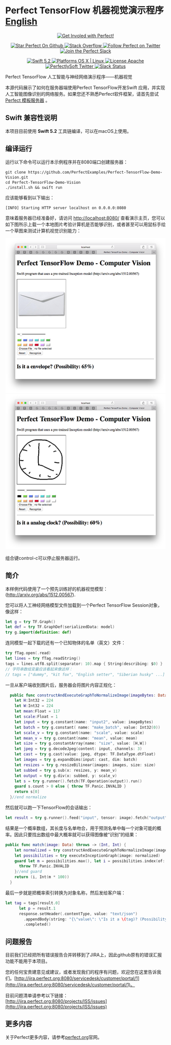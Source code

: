 # Perfect TensorFlow 机器视觉演示程序 [English](https://github.com/PerfectlySoft/PerfectTemplate)

<p align="center">
    <a href="http://perfect.org/get-involved.html" target="_blank">
        <img src="http://perfect.org/assets/github/perfect_github_2_0_0.jpg" alt="Get Involed with Perfect!" width="854" />
    </a>
</p>

<p align="center">
    <a href="https://github.com/PerfectlySoft/Perfect" target="_blank">
        <img src="http://www.perfect.org/github/Perfect_GH_button_1_Star.jpg" alt="Star Perfect On Github" />
    </a>  
    <a href="http://stackoverflow.com/questions/tagged/perfect" target="_blank">
        <img src="http://www.perfect.org/github/perfect_gh_button_2_SO.jpg" alt="Stack Overflow" />
    </a>  
    <a href="https://twitter.com/perfectlysoft" target="_blank">
        <img src="http://www.perfect.org/github/Perfect_GH_button_3_twit.jpg" alt="Follow Perfect on Twitter" />
    </a>  
    <a href="http://perfect.ly" target="_blank">
        <img src="http://www.perfect.org/github/Perfect_GH_button_4_slack.jpg" alt="Join the Perfect Slack" />
    </a>
</p>

<p align="center">
    <a href="https://developer.apple.com/swift/" target="_blank">
        <img src="https://img.shields.io/badge/Swift-5.2-orange.svg?style=flat" alt="Swift 5.2">
    </a>
    <a href="https://developer.apple.com/swift/" target="_blank">
        <img src="https://img.shields.io/badge/Platforms-OS%20X%20%7C%20Linux%20-lightgray.svg?style=flat" alt="Platforms OS X | Linux">
    </a>
    <a href="http://perfect.org/licensing.html" target="_blank">
        <img src="https://img.shields.io/badge/License-Apache-lightgrey.svg?style=flat" alt="License Apache">
    </a>
    <a href="http://twitter.com/PerfectlySoft" target="_blank">
        <img src="https://img.shields.io/badge/Twitter-@PerfectlySoft-blue.svg?style=flat" alt="PerfectlySoft Twitter">
    </a>
    <a href="http://perfect.ly" target="_blank">
        <img src="http://perfect.ly/badge.svg" alt="Slack Status">
    </a>
</p>


Perfect TensorFlow 人工智能与神经网络演示程序——机器视觉

本源代码展示了如何在服务器端使用Perfect TensorFlow开发Swift 应用，并实现人工智能图像识别的网络服务。如果您还不熟悉Perfect软件框架，请首先尝试 [Perfect 模板服务器](https://github.com/PerfectlySoft/PerfectTemplate.git) 。

## Swift 兼容性说明

本项目目前使用 **Swift 5.2** 工具链编译，可以在macOS上使用。

## 编译运行

运行以下命令可以运行本示例程序并在8080端口创建服务器：

```
git clone https://github.com/PerfectExamples/Perfect-TensorFlow-Demo-Vision.git
cd Perfect-TensorFlow-Demo-Vision
./install.sh && swift run
```

应该能够看到以下输出：

```
[INFO] Starting HTTP server localhost on 0.0.0.0:8080
```

意味着服务器已经准备好，请访问 [http://localhost:8080/](http://127.0.0.1:8080/) 查看演示主页，您可以如下图所示上载一个本地图片考验计算机是否能够识别，或者甚至可以用鼠标手绘一个草图来测试计算机视觉识别能力：

<img src='scrshot1.png'></img>
<img src='scrshot2.png'></img>


组合键control-c可以停止服务器运行。


## 简介

本样例代码使用了一个预先训练好的机器视觉模型： (http://arxiv.org/abs/1512.00567).

您可以将人工神经网络模型文件加载到一个Perfect TensorFlow Session对象，像这样：

``` swift
let g = try TF.Graph()
let def = try TF.GraphDef(serializedData: model)
try g.import(definition: def)
```

连同模型一起下载的还有一个已知物体的名单（英文）文件：

``` swift
try fTag.open(.read)
let lines = try fTag.readString()
tags = lines.utf8.split(separator: 10).map { String(describing: $0) }
// 字符串数组变量应该看起来像这样：
// tags = ["dummy", "kit fox", "English setter", "Siberian husky" ...]
```

一旦从客户端收到图片后，服务器会将图片内容正规化：

``` swift
  public func constructAndExecuteGraphToNormalizeImage(imageBytes: Data) throws -> TF.Tensor {
    let H:Int32 = 224
    let W:Int32 = 224
    let mean:Float = 117
    let scale:Float = 1
    let input = try g.constant(name: "input2", value: imageBytes)
    let batch = try g.constant( name: "make_batch", value: Int32(0))
    let scale_v = try g.constant(name: "scale", value: scale)
    let mean_v = try g.constant(name: "mean", value: mean)
    let size = try g.constantArray(name: "size", value: [H,W])
    let jpeg = try g.decodeJpeg(content: input, channels: 3)
    let cast = try g.cast(value: jpeg, dtype: TF.DataType.dtFloat)
    let images = try g.expandDims(input: cast, dim: batch)
    let resizes = try g.resizeBilinear(images: images, size: size)
    let subbed = try g.sub(x: resizes, y: mean_v)
    let output = try g.div(x: subbed, y: scale_v)
    let s = try g.runner().fetch(TF.Operation(output)).run()
    guard s.count > 0 else { throw TF.Panic.INVALID }
    return s[0]
  }//end normalize
```

然后就可以跑一下TensorFlow的会话输出：

``` swift
let result = try g.runner().feed("input", tensor: image).fetch("output").run()
```

结果是一个概率数组，其长度与名单吻合，用于预测名单中每一个对象可能的概率。因此只要找出数组中最大概率就可以获得图像被“识别”的结果：

``` swift
public func match(image: Data) throws -> (Int, Int) {
    let normalized = try constructAndExecuteGraphToNormalizeImage(imageBytes: image)
    let possibilities = try executeInceptionGraph(image: normalized)
    guard let m = possibilities.max(), let i = possibilities.index(of: m) else {
      throw TF.Panic.INVALID
    }//end guard
    return (i, Int(m * 100))
  }
```

最后一步就是把概率索引转换为对象名称，然后发给客户端：

``` swift
let tag = tags[result.0]
      let p = result.1
      response.setHeader(.contentType, value: "text/json")
        .appendBody(string: "{\"value\": \"Is it a \(tag)? (Possibility: \(p)%)\"}")
        .completed()
```


## 问题报告

目前我们已经把所有错误报告合并转移到了JIRA上，因此github原有的错误汇报功能不能用于本项目。

您的任何宝贵建意见或建议，或者发现我们的程序有问题，欢迎您在这里告诉我们。[http://jira.perfect.org:8080/servicedesk/customer/portal/1](http://jira.perfect.org:8080/servicedesk/customer/portal/1)。

目前问题清单请参考以下链接： [http://jira.perfect.org:8080/projects/ISS/issues](http://jira.perfect.org:8080/projects/ISS/issues)



## 更多内容
关于Perfect更多内容，请参考[perfect.org](http://perfect.org)官网。
